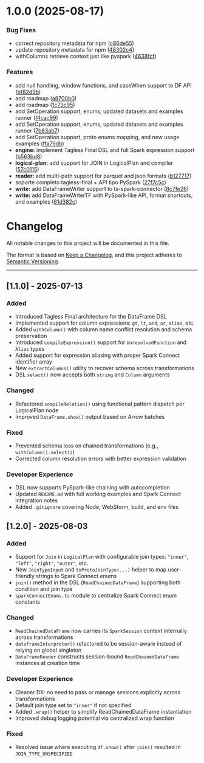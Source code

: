 # 1.0.0 (2025-08-17)


### Bug Fixes

* correct repository metadata for npm ([c86de55](https://github.com/BaldrVivaldelli/ts-spark-connector/commit/c86de55a1caccc05f698a92f8b0887468b39f59e))
* update repository metadata for npm ([48302c4](https://github.com/BaldrVivaldelli/ts-spark-connector/commit/48302c441d61f16ab89bd7d96fd92b0798a9bd58))
* withColumns retrieve context just like pyspark ([4638fcf](https://github.com/BaldrVivaldelli/ts-spark-connector/commit/4638fcf4b3b43b8f3dd03b9e1a6610ecfd9415bc))


### Features

* add null handling, window functions, and caseWhen support to DF API ([bf82d9b](https://github.com/BaldrVivaldelli/ts-spark-connector/commit/bf82d9b5d86e03bd1291ca81307c007472e85c16))
* add roadmap ([a8700b0](https://github.com/BaldrVivaldelli/ts-spark-connector/commit/a8700b0fcdeb47e0ab1e0b9e18c59acb467d62ad))
* add roadmap ([1c73c95](https://github.com/BaldrVivaldelli/ts-spark-connector/commit/1c73c953b3b0a367db73bc7384aa26bd2a84e2fd))
* add SetOperation support, enums, updated datasets and examples runner ([f4cac99](https://github.com/BaldrVivaldelli/ts-spark-connector/commit/f4cac9962f9cbf005ae04e11c066bb2c09fe53c6))
* add SetOperation support, enums, updated datasets and examples runner ([7b63ab7](https://github.com/BaldrVivaldelli/ts-spark-connector/commit/7b63ab7809a3d4ca6d10c224fd41a23f416b3cc0))
* add SetOperation support, proto enums mapping, and new usage examples ([ffa79db](https://github.com/BaldrVivaldelli/ts-spark-connector/commit/ffa79db8e4a3de8f858a0e91064bfb75e29469be))
* **engine:** implement Tagless Final DSL and full Spark expression support ([b563bd8](https://github.com/BaldrVivaldelli/ts-spark-connector/commit/b563bd832f200c534f3c7fa3d3d2f429d127909b))
* **logical-plan:** add support for JOIN in LogicalPlan and compiler ([57c0115](https://github.com/BaldrVivaldelli/ts-spark-connector/commit/57c01150dc6174fa2398a0dea8dedeafc3ca4034))
* **reader:** add multi-path support for parquet and json formats ([b127717](https://github.com/BaldrVivaldelli/ts-spark-connector/commit/b1277176f1b302c3fc6ad93758a65199f2972145))
* soporte completo tagless-final + API tipo PySpark ([27f7c5c](https://github.com/BaldrVivaldelli/ts-spark-connector/commit/27f7c5c1d151e8c95b879874c1bcb507e89e2442))
* **write:** add DataFrameWriter support to ts-spark-connector ([8c7fe26](https://github.com/BaldrVivaldelli/ts-spark-connector/commit/8c7fe261f229ae9e8c58e902eebb132f85eb411b))
* **write:** add DataFrameWriterTF with PySpark-like API, format shortcuts, and examples ([81d382c](https://github.com/BaldrVivaldelli/ts-spark-connector/commit/81d382cdfdf8f76744b2650c75be04133de2bfe6))

# Changelog

All notable changes to this project will be documented in this file.

The format is based on [Keep a Changelog](https://keepachangelog.com/en/1.0.0/),
and this project adheres to [Semantic Versioning](https://semver.org/).

---

## [1.1.0] - 2025-07-13

### Added
- Introduced Tagless Final architecture for the DataFrame DSL
- Implemented support for column expressions: `gt`, `lt`, `and`, `or`, `alias`, etc.
- Added `withColumn()` with column name conflict resolution and schema preservation
- Introduced `compileExpression()` support for `UnresolvedFunction` and `Alias` types
- Added support for expression aliasing with proper Spark Connect identifier array
- New `extractColumns()` utility to recover schema across transformations
- DSL `select()` now accepts both `string` and `Column` arguments

### Changed
- Refactored `compileRelation()` using functional pattern dispatch per LogicalPlan node
- Improved `DataFrame.show()` output based on Arrow batches

### Fixed
- Prevented schema loss on chained transformations (e.g., `withColumn().select()`)
- Corrected column resolution errors with better expression validation

### Developer Experience
- DSL now supports PySpark-like chaining with autocompletion
- Updated `README.md` with full working examples and Spark Connect integration notes
- Added `.gitignore` covering Node, WebStorm, build, and env files


## [1.2.0] - 2025-08-03

### Added
- Support for `Join` in `LogicalPlan` with configurable join types: `"inner"`, `"left"`, `"right"`, `"outer"`, etc.
- New `JoinTypeInput` and `toProtoJoinType(...)` helper to map user-friendly strings to Spark Connect enums
- `join()` method in the DSL (`ReadChainedDataFrame`) supporting both condition and join type
- `sparkConnectEnums.ts` module to centralize Spark Connect enum constants

### Changed
- `ReadChainedDataFrame` now carries its `SparkSession` context internally across transformations
- `dataframeInterpreter()` refactored to be session-aware instead of relying on global singleton
- `DataFrameReader` constructs session-bound `ReadChainedDataFrame` instances at creation time

### Developer Experience
- Cleaner DX: no need to pass or manage sessions explicitly across transformations
- Default join type set to `"inner"` if not specified
- Added `.wrap()` helper to simplify ReadChainedDataFrame instantiation
- Improved debug logging potential via centralized wrap function

### Fixed
- Resolved issue where executing `df.show()` after `join()` resulted in `JOIN_TYPE_UNSPECIFIED`
